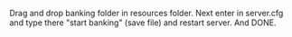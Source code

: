Drag and drop banking folder in resources folder.
Next enter in server.cfg and type there "start banking" (save file) and restart server. 
And DONE.
